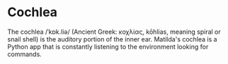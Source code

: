 # Cochlea

The cochlea /ˈkɒk.liə/ (Ancient Greek: κοχλίας, kōhlias, meaning spiral or snail shell) is the auditory portion of the inner ear. Matilda's cochlea is a Python app that is constantly listening to the environment looking for commands.
